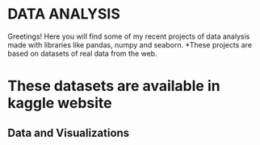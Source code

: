 # DATA ANALYSIS
Greetings!
Here you will find some of my recent projects of data analysis made with libraries like pandas, numpy and seaborn.
*These projects are based on datasets of real data from the web.
 # These datasets are available in kaggle website



 ## Data and Visualizations 

 





 


